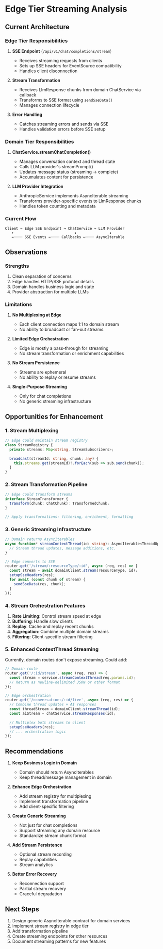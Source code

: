 # Edge Tier Streaming Analysis

## Current Architecture

### Edge Tier Responsibilities

1. **SSE Endpoint** (`/api/v1/chat/completions/stream`)
   - Receives streaming requests from clients
   - Sets up SSE headers for EventSource compatibility
   - Handles client disconnection

2. **Stream Transformation**
   - Receives LlmResponse chunks from domain ChatService via callback
   - Transforms to SSE format using `sendSseData()`
   - Manages connection lifecycle

3. **Error Handling**
   - Catches streaming errors and sends via SSE
   - Handles validation errors before SSE setup

### Domain Tier Responsibilities

1. **ChatService.streamChatCompletion()**
   - Manages conversation context and thread state
   - Calls LLM provider's streamPrompt()
   - Updates message status (streaming → complete)
   - Accumulates content for persistence

2. **LLM Provider Integration**
   - AnthropicService implements AsyncIterable streaming
   - Transforms provider-specific events to LlmResponse chunks
   - Handles token counting and metadata

### Current Flow

```
Client → Edge SSE Endpoint → ChatService → LLM Provider
   ↑                            ↓               ↓
   ←──── SSE Events ←──── Callbacks ←──── AsyncIterable
```

## Observations

### Strengths
1. Clean separation of concerns
2. Edge handles HTTP/SSE protocol details
3. Domain handles business logic and state
4. Provider abstraction for multiple LLMs

### Limitations

1. **No Multiplexing at Edge**
   - Each client connection maps 1:1 to domain stream
   - No ability to broadcast or fan-out streams

2. **Limited Edge Orchestration**
   - Edge is mostly a pass-through for streaming
   - No stream transformation or enrichment capabilities

3. **No Stream Persistence**
   - Streams are ephemeral
   - No ability to replay or resume streams

4. **Single-Purpose Streaming**
   - Only for chat completions
   - No generic streaming infrastructure

## Opportunities for Enhancement

### 1. Stream Multiplexing
```typescript
// Edge could maintain stream registry
class StreamRegistry {
  private streams: Map<string, StreamSubscribers>;
  
  broadcast(streamId: string, chunk: any) {
    this.streams.get(streamId)?.forEach(sub => sub.send(chunk));
  }
}
```

### 2. Stream Transformation Pipeline
```typescript
// Edge could transform streams
interface StreamTransformer {
  transform(chunk: ChatChunk): TransformedChunk;
}

// Apply transformations: filtering, enrichment, formatting
```

### 3. Generic Streaming Infrastructure
```typescript
// Domain returns AsyncIterables
async function* streamContextThread(id: string): AsyncIterable<ThreadUpdate> {
  // Stream thread updates, message additions, etc.
}

// Edge converts to SSE
router.get('/stream/:resourceType/:id', async (req, res) => {
  const stream = await domainClient.stream(resourceType, id);
  setupSseHeaders(res);
  for await (const chunk of stream) {
    sendSseData(res, chunk);
  }
});
```

### 4. Stream Orchestration Features

1. **Rate Limiting**: Control stream speed at edge
2. **Buffering**: Handle slow clients
3. **Replay**: Cache and replay recent chunks
4. **Aggregation**: Combine multiple domain streams
5. **Filtering**: Client-specific stream filtering

### 5. Enhanced ContextThread Streaming

Currently, domain routes don't expose streaming. Could add:

```typescript
// Domain route
router.get('/:id/stream', async (req, res) => {
  const stream = service.streamContextThread(req.params.id);
  // Return as newline-delimited JSON or other format
});

// Edge orchestration
router.get('/conversations/:id/live', async (req, res) => {
  // Combine thread updates + AI responses
  const threadStream = domainClient.streamThread(id);
  const aiStream = chatService.streamResponses(id);
  
  // Multiplex both streams to client
  setupSseHeaders(res);
  // ... orchestration logic
});
```

## Recommendations

1. **Keep Business Logic in Domain**
   - Domain should return AsyncIterables
   - Keep thread/message management in domain

2. **Enhance Edge Orchestration**
   - Add stream registry for multiplexing
   - Implement transformation pipeline
   - Add client-specific filtering

3. **Create Generic Streaming**
   - Not just for chat completions
   - Support streaming any domain resource
   - Standardize stream chunk format

4. **Add Stream Persistence**
   - Optional stream recording
   - Replay capabilities
   - Stream analytics

5. **Better Error Recovery**
   - Reconnection support
   - Partial stream recovery
   - Graceful degradation

## Next Steps

1. Design generic AsyncIterable contract for domain services
2. Implement stream registry in edge tier
3. Add transformation pipeline
4. Create streaming endpoints for other resources
5. Document streaming patterns for new features